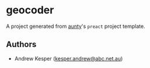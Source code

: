 # geocoder

A project generated from [aunty](https://github.com/abcnews/aunty)'s `preact` project template.

## Authors

- Andrew Kesper ([kesper.andrew@abc.net.au](mailto:kesper.andrew@abc.net.au))
